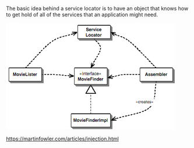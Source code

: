 The basic idea behind a service locator is to have an object that knows how to get hold of all of the services that an application might need.

![img_1.png](img_1.png)

https://martinfowler.com/articles/injection.html
